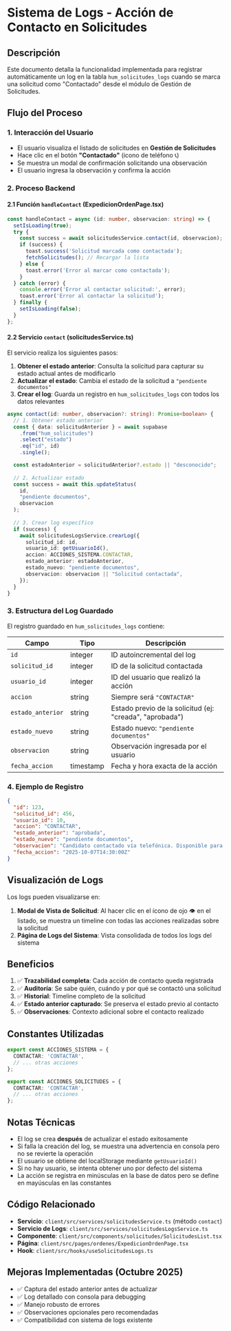# Sistema de Logs - Acción de Contacto en Solicitudes

## Descripción

Este documento detalla la funcionalidad implementada para registrar automáticamente un log en la tabla `hum_solicitudes_logs` cuando se marca una solicitud como "Contactado" desde el módulo de Gestión de Solicitudes.

## Flujo del Proceso

### 1. Interacción del Usuario
- El usuario visualiza el listado de solicitudes en **Gestión de Solicitudes**
- Hace clic en el botón **"Contactado"** (icono de teléfono 📞)
- Se muestra un modal de confirmación solicitando una observación
- El usuario ingresa la observación y confirma la acción

### 2. Proceso Backend

#### 2.1 Función `handleContact` (ExpedicionOrdenPage.tsx)
```typescript
const handleContact = async (id: number, observacion: string) => {
  setIsLoading(true);
  try {
    const success = await solicitudesService.contact(id, observacion);
    if (success) {
      toast.success('Solicitud marcada como contactada');
      fetchSolicitudes(); // Recargar la lista
    } else {
      toast.error('Error al marcar como contactada');
    }
  } catch (error) {
    console.error('Error al contactar solicitud:', error);
    toast.error('Error al contactar la solicitud');
  } finally {
    setIsLoading(false);
  }
};
```

#### 2.2 Servicio `contact` (solicitudesService.ts)
El servicio realiza los siguientes pasos:

1. **Obtener el estado anterior**: Consulta la solicitud para capturar su estado actual antes de modificarlo
2. **Actualizar el estado**: Cambia el estado de la solicitud a `"pendiente documentos"`
3. **Crear el log**: Guarda un registro en `hum_solicitudes_logs` con todos los datos relevantes

```typescript
async contact(id: number, observacion?: string): Promise<boolean> {
  // 1. Obtener estado anterior
  const { data: solicitudAnterior } = await supabase
    .from("hum_solicitudes")
    .select("estado")
    .eq("id", id)
    .single();

  const estadoAnterior = solicitudAnterior?.estado || "desconocido";
  
  // 2. Actualizar estado
  const success = await this.updateStatus(
    id,
    "pendiente documentos",
    observacion
  );
  
  // 3. Crear log específico
  if (success) {
    await solicitudesLogsService.crearLog({
      solicitud_id: id,
      usuario_id: getUsuarioId(),
      accion: ACCIONES_SISTEMA.CONTACTAR,
      estado_anterior: estadoAnterior,
      estado_nuevo: "pendiente documentos",
      observacion: observacion || "Solicitud contactada",
    });
  }
}
```

### 3. Estructura del Log Guardado

El registro guardado en `hum_solicitudes_logs` contiene:

| Campo | Tipo | Descripción |
|-------|------|-------------|
| `id` | integer | ID autoincremental del log |
| `solicitud_id` | integer | ID de la solicitud contactada |
| `usuario_id` | integer | ID del usuario que realizó la acción |
| `accion` | string | Siempre será `"CONTACTAR"` |
| `estado_anterior` | string | Estado previo de la solicitud (ej: "creada", "aprobada") |
| `estado_nuevo` | string | Estado nuevo: `"pendiente documentos"` |
| `observacion` | string | Observación ingresada por el usuario |
| `fecha_accion` | timestamp | Fecha y hora exacta de la acción |

### 4. Ejemplo de Registro

```json
{
  "id": 123,
  "solicitud_id": 456,
  "usuario_id": 10,
  "accion": "CONTACTAR",
  "estado_anterior": "aprobada",
  "estado_nuevo": "pendiente documentos",
  "observacion": "Candidato contactado vía telefónica. Disponible para iniciar proceso.",
  "fecha_accion": "2025-10-07T14:30:00Z"
}
```

## Visualización de Logs

Los logs pueden visualizarse en:

1. **Modal de Vista de Solicitud**: Al hacer clic en el ícono de ojo 👁️ en el listado, se muestra un timeline con todas las acciones realizadas sobre la solicitud
2. **Página de Logs del Sistema**: Vista consolidada de todos los logs del sistema

## Beneficios

1. ✅ **Trazabilidad completa**: Cada acción de contacto queda registrada
2. ✅ **Auditoría**: Se sabe quién, cuándo y por qué se contactó una solicitud
3. ✅ **Historial**: Timeline completo de la solicitud
4. ✅ **Estado anterior capturado**: Se preserva el estado previo al contacto
5. ✅ **Observaciones**: Contexto adicional sobre el contacto realizado

## Constantes Utilizadas

```typescript
export const ACCIONES_SISTEMA = {
  CONTACTAR: 'CONTACTAR',
  // ... otras acciones
};

export const ACCIONES_SOLICITUDES = {
  CONTACTAR: 'CONTACTAR',
  // ... otras acciones
};
```

## Notas Técnicas

- El log se crea **después** de actualizar el estado exitosamente
- Si falla la creación del log, se muestra una advertencia en consola pero no se revierte la operación
- El usuario se obtiene del localStorage mediante `getUsuarioId()`
- Si no hay usuario, se intenta obtener uno por defecto del sistema
- La acción se registra en minúsculas en la base de datos pero se define en mayúsculas en las constantes

## Código Relacionado

- **Servicio**: `client/src/services/solicitudesService.ts` (método `contact`)
- **Servicio de Logs**: `client/src/services/solicitudesLogsService.ts`
- **Componente**: `client/src/components/solicitudes/SolicitudesList.tsx`
- **Página**: `client/src/pages/ordenes/ExpedicionOrdenPage.tsx`
- **Hook**: `client/src/hooks/useSolicitudesLogs.ts`

## Mejoras Implementadas (Octubre 2025)

- ✅ Captura del estado anterior antes de actualizar
- ✅ Log detallado con consola para debugging
- ✅ Manejo robusto de errores
- ✅ Observaciones opcionales pero recomendadas
- ✅ Compatibilidad con sistema de logs existente

